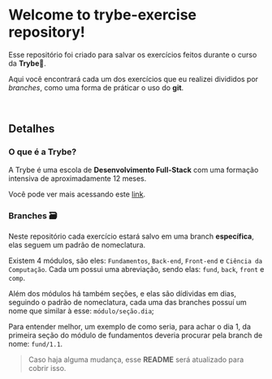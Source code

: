 # Welcome to trybe-exercise repository!

Esse repositório foi criado para salvar os exercícios feitos durante o curso da **Trybe**💚️.

Aqui você encontrará cada um dos exercícios que eu realizei divididos por _branches_, como uma forma de práticar o uso do **git**.

<br />

## Detalhes

### <strong>O que é a Trybe?</strong>

A Trybe é uma escola de **Desenvolvimento Full-Stack** com uma formação intensiva de aproximadamente 12 meses.

Você pode ver mais acessando este [link](https://ajuda.betrybe.com/hc/pt-br/articles/360056299454-O-que-%C3%A9-a-Trybe-#:~:text=Somos%20uma%20escola%20de%20Desenvolvimento,profissional%20de%20quem%20estuda%20conosco.).

### <strong>Branches 🗃️</strong>

Neste repositório cada exercício estará salvo em uma branch **específica**, elas seguem um padrão de nomeclatura.

Existem 4 módulos, são eles: `Fundamentos`, `Back-end`, `Front-end` e `Ciência da Computação`.
Cada um possui uma abreviação, sendo elas: `fund`, `back`, `front` e `comp`.

Além dos módulos há também seções, e elas são dídividas em dias, seguindo o padrão de nomeclatura, cada uma das branches possuí um nome que similar à esse: `módulo/seção.dia`;

Para entender melhor, um exemplo de como seria, para achar o dia 1, da primeira seção do módulo de fundamentos deveria procurar pela branch de nome: `fund/1.1`.

> Caso haja alguma mudança, esse **README** será atualizado para cobrir isso.

